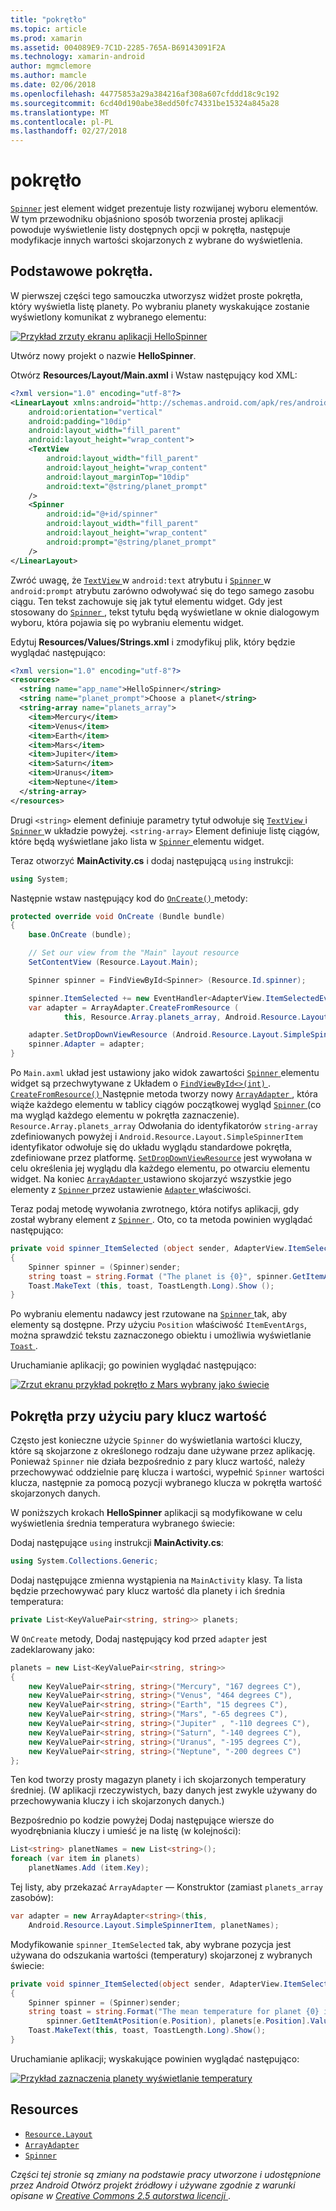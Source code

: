 ```yaml
---
title: "pokrętło"
ms.topic: article
ms.prod: xamarin
ms.assetid: 004089E9-7C1D-2285-765A-B69143091F2A
ms.technology: xamarin-android
author: mgmclemore
ms.author: mamcle
ms.date: 02/06/2018
ms.openlocfilehash: 44775853a29a384216af308a607cfddd18c9c192
ms.sourcegitcommit: 6cd40d190abe38edd50fc74331be15324a845a28
ms.translationtype: MT
ms.contentlocale: pl-PL
ms.lasthandoff: 02/27/2018
---
```

# <a name="spinner"></a>pokrętło

[`Spinner`](https://developer.xamarin.com/api/type/Android.Widget.Spinner/) jest element widget prezentuje listy rozwijanej wyboru elementów. W tym przewodniku objaśniono sposób tworzenia prostej aplikacji powoduje wyświetlenie listy dostępnych opcji w pokrętła, następuje modyfikacje innych wartości skojarzonych z wybrane do wyświetlenia.

## <a name="basic-spinner"></a>Podstawowe pokrętła.

W pierwszej części tego samouczka utworzysz widżet proste pokrętła, który wyświetla listę planety. Po wybraniu planety wyskakujące zostanie wyświetlony komunikat z wybranego elementu:

[![Przykład zrzuty ekranu aplikacji HelloSpinner](spinner-images/01-example-screenshots-sml.png)](spinner-images/01-example-screenshots.png)

Utwórz nowy projekt o nazwie **HelloSpinner**.

Otwórz **Resources/Layout/Main.axml** i Wstaw następujący kod XML:

```xml
<?xml version="1.0" encoding="utf-8"?>
<LinearLayout xmlns:android="http://schemas.android.com/apk/res/android"
    android:orientation="vertical"
    android:padding="10dip"
    android:layout_width="fill_parent"
    android:layout_height="wrap_content">
    <TextView
        android:layout_width="fill_parent"
        android:layout_height="wrap_content"
        android:layout_marginTop="10dip"
        android:text="@string/planet_prompt"
    />
    <Spinner
        android:id="@+id/spinner"
        android:layout_width="fill_parent"
        android:layout_height="wrap_content"
        android:prompt="@string/planet_prompt"
    />
</LinearLayout>
```

Zwróć uwagę, że [ `TextView` ](https://developer.xamarin.com/api/type/Android.Widget.TextView/)w `android:text` atrybutu i [ `Spinner` ](https://developer.xamarin.com/api/type/Android.Widget.Spinner/)w `android:prompt` atrybutu zarówno odwoływać się do tego samego zasobu ciągu. Ten tekst zachowuje się jak tytuł elementu widget. Gdy jest stosowany do [ `Spinner` ](https://developer.xamarin.com/api/type/Android.Widget.Spinner/), tekst tytułu będą wyświetlane w oknie dialogowym wyboru, która pojawia się po wybraniu elementu widget.

Edytuj **Resources/Values/Strings.xml** i zmodyfikuj plik, który będzie wyglądać następująco:

```xml
<?xml version="1.0" encoding="utf-8"?>
<resources>
  <string name="app_name">HelloSpinner</string>
  <string name="planet_prompt">Choose a planet</string>
  <string-array name="planets_array">
    <item>Mercury</item>
    <item>Venus</item>
    <item>Earth</item>
    <item>Mars</item>
    <item>Jupiter</item>
    <item>Saturn</item>
    <item>Uranus</item>
    <item>Neptune</item>
  </string-array>
</resources>
```

Drugi `<string>` element definiuje parametry tytuł odwołuje się [ `TextView` ](https://developer.xamarin.com/api/type/Android.Widget.TextView/) i [ `Spinner` ](https://developer.xamarin.com/api/type/Android.Widget.Spinner/) w układzie powyżej.
`<string-array>` Element definiuje listę ciągów, które będą wyświetlane jako lista w [ `Spinner` ](https://developer.xamarin.com/api/type/Android.Widget.Spinner/) elementu widget.

Teraz otworzyć **MainActivity.cs** i dodaj następującą `using` instrukcji:

```csharp
using System;
```

Następnie wstaw następujący kod do [ `OnCreate()` ](https://developer.xamarin.com/api/member/Android.App.Activity.OnCreate/(Android.OS.Bundle)) metody:

```csharp
protected override void OnCreate (Bundle bundle)
{
    base.OnCreate (bundle);

    // Set our view from the "Main" layout resource
    SetContentView (Resource.Layout.Main);

    Spinner spinner = FindViewById<Spinner> (Resource.Id.spinner);

    spinner.ItemSelected += new EventHandler<AdapterView.ItemSelectedEventArgs> (spinner_ItemSelected);
    var adapter = ArrayAdapter.CreateFromResource (
            this, Resource.Array.planets_array, Android.Resource.Layout.SimpleSpinnerItem);

    adapter.SetDropDownViewResource (Android.Resource.Layout.SimpleSpinnerDropDownItem);
    spinner.Adapter = adapter;
}
```

Po `Main.axml` układ jest ustawiony jako widok zawartości [ `Spinner` ](https://developer.xamarin.com/api/type/Android.Widget.Spinner/) elementu widget są przechwytywane z Układem o [ `FindViewById<>(int)` ](https://developer.xamarin.com/api/member/Android.App.Activity.FindViewById/p/System.Int32/).
[ `CreateFromResource()` ](https://developer.xamarin.com/api/member/Android.Widget.ArrayAdapter.CreateFromResource/p/Android.Content.Context/System.Int32/System.Int32/) Następnie metoda tworzy nowy [ `ArrayAdapter` ](https://developer.xamarin.com/api/type/Android.Widget.ArrayAdapter/), która wiąże każdego elementu w tablicy ciągów początkowej wygląd [ `Spinner` ](https://developer.xamarin.com/api/type/Android.Widget.Spinner/) (co ma wygląd każdego elementu w pokrętła zaznaczenie). `Resource.Array.planets_array` Odwołania do identyfikatorów `string-array` zdefiniowanych powyżej i `Android.Resource.Layout.SimpleSpinnerItem` identyfikator odwołuje się do układu wyglądu standardowe pokrętła, zdefiniowane przez platformę.
[`SetDropDownViewResource`](https://developer.xamarin.com/api/member/Android.Widget.ArrayAdapter.SetDropDownViewResource/p/System.Int32/) jest wywołana w celu określenia jej wyglądu dla każdego elementu, po otwarciu elementu widget. Na koniec [ `ArrayAdapter` ](https://developer.xamarin.com/api/type/Android.Widget.ArrayAdapter/) ustawiono skojarzyć wszystkie jego elementy z [ `Spinner` ](https://developer.xamarin.com/api/type/Android.Widget.Spinner/) przez ustawienie [ `Adapter` ](https://developer.xamarin.com/api/type/Android.Widget.ArrayAdapter) właściwości.

Teraz podaj metodę wywołania zwrotnego, która notifys aplikacji, gdy został wybrany element z [ `Spinner` ](https://developer.xamarin.com/api/type/Android.Widget.Spinner/). Oto, co ta metoda powinien wyglądać następująco:

```csharp
private void spinner_ItemSelected (object sender, AdapterView.ItemSelectedEventArgs e)
{
    Spinner spinner = (Spinner)sender;
    string toast = string.Format ("The planet is {0}", spinner.GetItemAtPosition (e.Position));
    Toast.MakeText (this, toast, ToastLength.Long).Show ();
}
```

Po wybraniu elementu nadawcy jest rzutowane na [ `Spinner` ](https://developer.xamarin.com/api/type/Android.Widget.Spinner/) tak, aby elementy są dostępne. Przy użyciu `Position` właściwość `ItemEventArgs`, można sprawdzić tekstu zaznaczonego obiektu i umożliwia wyświetlanie [ `Toast` ](https://developer.xamarin.com/api/type/Android.Widget.Toast/).

Uruchamianie aplikacji; go powinien wyglądać następująco:

[![Zrzut ekranu przykład pokrętło z Mars wybrany jako świecie](spinner-images/02-basic-example-sml.png)](spinner-images/02-basic-example.png)

## <a name="spinner-using-keyvalue-pairs"></a>Pokrętła przy użyciu pary klucz wartość

Często jest konieczne użycie `Spinner` do wyświetlania wartości kluczy, które są skojarzone z określonego rodzaju dane używane przez aplikację. Ponieważ `Spinner` nie działa bezpośrednio z pary klucz wartość, należy przechowywać oddzielnie parę klucza i wartości, wypełnić `Spinner` wartości klucza, następnie za pomocą pozycji wybranego klucza w pokrętła wartość skojarzonych danych. 

W poniższych krokach **HelloSpinner** aplikacji są modyfikowane w celu wyświetlenia średnia temperatura wybranego świecie:

Dodaj następujące `using` instrukcji **MainActivity.cs**:

```csharp
using System.Collections.Generic;
```

Dodaj następujące zmienna wystąpienia na `MainActivity` klasy.
Ta lista będzie przechowywać pary klucz wartość dla planety i ich średnia temperatura:

```csharp
private List<KeyValuePair<string, string>> planets;
```

W `OnCreate` metody, Dodaj następujący kod przed `adapter` jest zadeklarowany jako:

```csharp
planets = new List<KeyValuePair<string, string>>
{
    new KeyValuePair<string, string>("Mercury", "167 degrees C"),
    new KeyValuePair<string, string>("Venus", "464 degrees C"),
    new KeyValuePair<string, string>("Earth", "15 degrees C"),
    new KeyValuePair<string, string>("Mars", "-65 degrees C"),
    new KeyValuePair<string, string>("Jupiter" , "-110 degrees C"),
    new KeyValuePair<string, string>("Saturn", "-140 degrees C"),
    new KeyValuePair<string, string>("Uranus", "-195 degrees C"),
    new KeyValuePair<string, string>("Neptune", "-200 degrees C")
};
```

Ten kod tworzy prosty magazyn planety i ich skojarzonych temperatury średniej. (W aplikacji rzeczywistych, bazy danych jest zwykle używany do przechowywania kluczy i ich skojarzonych danych.)

Bezpośrednio po kodzie powyżej Dodaj następujące wiersze do wyodrębniania kluczy i umieść je na listę (w kolejności):

```csharp
List<string> planetNames = new List<string>();
foreach (var item in planets)
    planetNames.Add (item.Key);
```

Tej listy, aby przekazać `ArrayAdapter` — Konstruktor (zamiast `planets_array` zasobów):

```csharp
var adapter = new ArrayAdapter<string>(this,
    Android.Resource.Layout.SimpleSpinnerItem, planetNames);
```

Modyfikowanie `spinner_ItemSelected` tak, aby wybrane pozycja jest używana do odszukania wartości (temperatury) skojarzonej z wybranych świecie:

```csharp
private void spinner_ItemSelected(object sender, AdapterView.ItemSelectedEventArgs e)
{
    Spinner spinner = (Spinner)sender;
    string toast = string.Format("The mean temperature for planet {0} is {1}",
        spinner.GetItemAtPosition(e.Position), planets[e.Position].Value);
    Toast.MakeText(this, toast, ToastLength.Long).Show();
}
```

Uruchamianie aplikacji; wyskakujące powinien wyglądać następująco:

[![Przykład zaznaczenia planety wyświetlanie temperatury](spinner-images/03-keyvalue-example-sml.png)](spinner-images/03-keyvalue-example.png)
   
  
<a name="Resources" />

## <a name="resources"></a>Resources

-   [`Resource.Layout`](https://developer.xamarin.com/api/type/Android.Resource+Layout/) 
-   [`ArrayAdapter`](https://developer.xamarin.com/api/type/Android.Widget.ArrayAdapter/) 
-   [`Spinner`](https://developer.xamarin.com/api/type/Android.Widget.Spinner/) 

*Części tej stronie są zmiany na podstawie pracy utworzone i udostępnione przez Android Otwórz projekt źródłowy i używane zgodnie z warunki opisane w*
[*Creative Commons 2.5 autorstwa licencji* ](http://creativecommons.org/licenses/by/2.5/).
